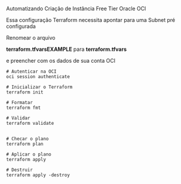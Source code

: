 Automatizando Criação de Instância Free Tier Oracle OCI


Essa configuração Terraform necessita apontar para uma Subnet pré configurada

Renomear o arquivo 

**terraform.tfvarsEXAMPLE** para **terraform.tfvars** 

e preencher com os dados de sua conta OCI



```
# Autenticar na OCI
oci session authenticate

# Inicializar o Terraform 
terraform init

# Formatar
terraform fmt

# Validar
terraform validate


# Checar o plano
terraform plan

# Aplicar o plano 
terraform apply

# Destruir
terraform apply -destroy

```


